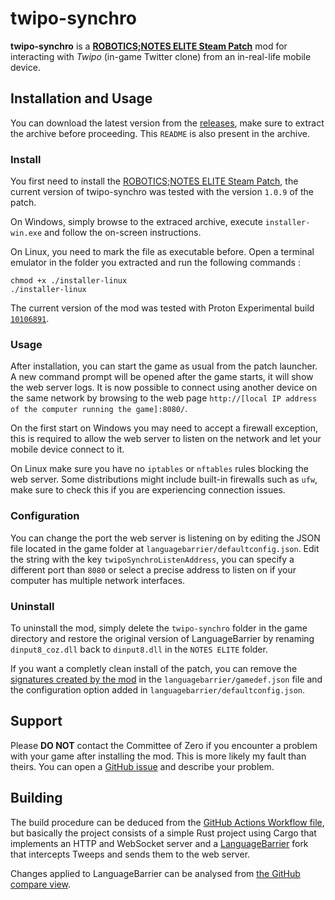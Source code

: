 # twipo-synchro

**twipo-synchro** is a [**ROBOTICS;NOTES ELITE Steam Patch**](https://sonome.dareno.me/projects/rne-steam.html) mod for interacting with *Twipo* (in-game Twitter clone) from an in-real-life mobile device.

## Installation and Usage

You can download the latest version from the [releases](https://github.com/redoste/twipo-synchro/releases), make sure to extract the archive before proceeding. This `README` is also present in the archive.

### Install
You first need to install the [ROBOTICS;NOTES ELITE Steam Patch](https://sonome.dareno.me/projects/rne-steam.html), the current version of twipo-synchro was tested with the version `1.0.9` of the patch.

On Windows, simply browse to the extraced archive, execute `installer-win.exe` and follow the on-screen instructions.

On Linux, you need to mark the file as executable before. Open a terminal emulator in the folder you extracted and run the following commands :
```console
chmod +x ./installer-linux
./installer-linux
```
The current version of the mod was tested with Proton Experimental build [`10106891`](https://steamdb.info/patchnotes/10106891/).

### Usage
After installation, you can start the game as usual from the patch launcher. A new command prompt will be opened after the game starts, it will show the web server logs. It is now possible to connect using another device on the same network by browsing to the web page `http://[local IP address of the computer running the game]:8080/`.

On the first start on Windows you may need to accept a firewall exception, this is required to allow the web server to listen on the network and let your mobile device connect to it.

On Linux make sure you have no `iptables` or `nftables` rules blocking the web server. Some distributions might include built-in firewalls such as `ufw`, make sure to check this if you are experiencing connection issues.

### Configuration
You can change the port the web server is listening on by editing the JSON file located in the game folder at `languagebarrier/defaultconfig.json`. Edit the string with the key `twipoSynchroListenAddress`, you can specify a different port than `8080` or select a precise address to listen on if your computer has multiple network interfaces.

### Uninstall
To uninstall the mod, simply delete the `twipo-synchro` folder in the game directory and restore the original version of LanguageBarrier by renaming `dinput8_coz.dll` back to `dinput8.dll` in the `NOTES ELITE` folder.

If you want a completly clean install of the patch, you can remove the [signatures created by the mod](./res/signatures.json) in the `languagebarrier/gamedef.json` file and the configuration option added in `languagebarrier/defaultconfig.json`.

## Support
Please **DO NOT** contact the Committee of Zero if you encounter a problem with your game after installing the mod. This is more likely my fault than theirs. You can open a [GitHub issue](https://github.com/redoste/twipo-synchro/issues/new) and describe your problem.

## Building

The build procedure can be deduced from the [GitHub Actions Workflow file](./.github/workflows/build.yml), but basically the project consists of a simple Rust project using Cargo that implements an HTTP and WebSocket server and a [LanguageBarrier](https://github.com/CommitteeOfZero/LanguageBarrier) fork that intercepts Tweeps and sends them to the web server.

Changes applied to LanguageBarrier can be analysed from [the GitHub compare view](https://github.com/CommitteeOfZero/LanguageBarrier/compare/rn-changes...redoste:LanguageBarrier:twipo-synchro).
